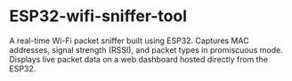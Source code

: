 # ESP32-wifi-sniffer-tool
A real-time Wi-Fi packet sniffer built using ESP32. Captures MAC addresses, signal strength (RSSI), and packet types in promiscuous mode. Displays live packet data on a web dashboard hosted directly from the ESP32.
